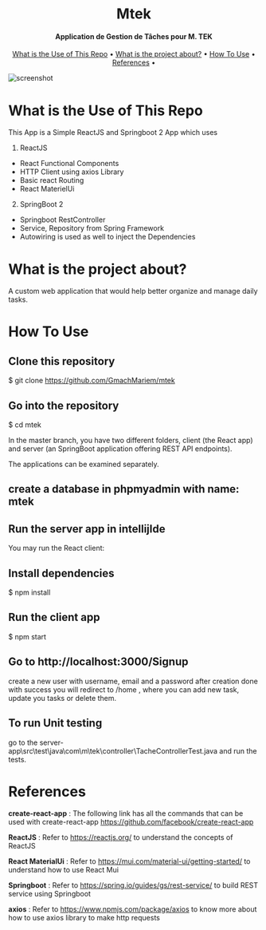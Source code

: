 <h1 align="center">
 Mtek
  <br>
</h1>

<h4 align="center">Application de Gestion de Tâches pour M. TEK</h4>



<p align="center">
 <a href="#what is the Use of This Repo">What is the Use of This Repo</a> •
  <a href="#what is the project about?">What is the project about?</a> •
  <a href="#how-to-use">How To Use</a> •
  <a href="#references">References</a> •
</p>

![screenshot](https://github.com/GmachMariem/mtek/blob/master/mtekdemo.gif)

# What is the Use of This Repo
This App is a Simple ReactJS and Springboot 2 App which uses

1. ReactJS
 * React Functional Components
 * HTTP Client using axios Library
 * Basic react Routing
 * React MaterielUi
2. SpringBoot 2
 * Springboot RestController
 * Service, Repository from Spring Framework
 * Autowiring is used as well to inject the Dependencies

# What is the project about?

A custom web application that would help better organize and manage daily tasks.

# How To Use

## Clone this repository
$ git clone https://github.com/GmachMariem/mtek

## Go into the repository
$ cd mtek

In the master branch, you have two different folders, client (the React app) and server (an SpringBoot application offering REST API endpoints).

The applications can be examined separately. 

## create a database in phpmyadmin with name: mtek

## Run the server app in intellijIde

You may run the React client:

## Install dependencies
$ npm install

## Run the client app
$ npm start

## Go to http://localhost:3000/Signup 
create a new user with username, email and a password
after creation done with success you will redirect to /home , where you can add new task, update you tasks or delete them.

## To run Unit testing
go to the  server-app\src\test\java\com\m\tek\controller\TacheControllerTest.java
and run the tests.

# References

**create-react-app** : The following link has all the commands that can be used with create-react-app
https://github.com/facebook/create-react-app

**ReactJS** : Refer to https://reactjs.org/ to understand the concepts of ReactJS

**React MaterialUi** : Refer to https://mui.com/material-ui/getting-started/ to understand how to use React Mui

**Springboot** : Refer to https://spring.io/guides/gs/rest-service/ to build REST service using Springboot

**axios** : Refer to https://www.npmjs.com/package/axios to know more about how to use axios library to make http requests



